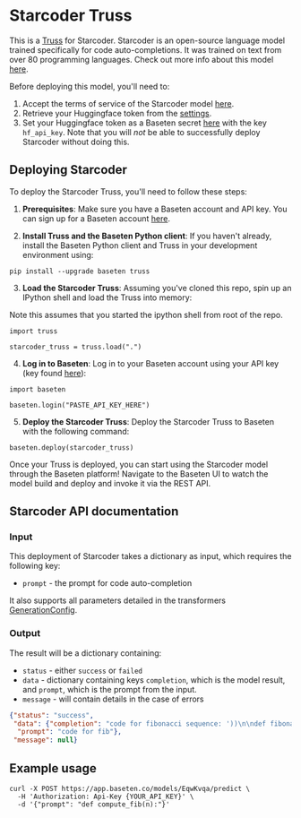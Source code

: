 # Starcoder Truss

This is a [Truss](https://truss.baseten.co/) for Starcoder. Starcoder is an open-source language model trained specifically
for code auto-completions. It was trained on text from over 80 programming languages. Check out more info about this model
[here](https://huggingface.co/bigcode/starcoder).

Before deploying this model, you'll need to:

1. Accept the terms of service of the Starcoder model [here](https://huggingface.co/bigcode/starcoder).
2. Retrieve your Huggingface token from the [settings](https://huggingface.co/settings/tokens).
3. Set your Huggingface token as a Baseten secret [here](https://app.baseten.co/settings/secrets) with the key `hf_api_key`. Note that you will *not* be able to successfully deploy Starcoder without doing this.

## Deploying Starcoder 

To deploy the Starcoder Truss, you'll need to follow these steps:

1. __Prerequisites__: Make sure you have a Baseten account and API key. You can sign up for a Baseten account [here](https://app.baseten.co/signup).

2. __Install Truss and the Baseten Python client__: If you haven't already, install the Baseten Python client and Truss in your development environment using:
```
pip install --upgrade baseten truss
```

3. __Load the Starcoder Truss__: Assuming you've cloned this repo, spin up an IPython shell and load the Truss into memory:

Note this assumes that you started the ipython shell from root of the repo.

```
import truss

starcoder_truss = truss.load(".")
```

4. __Log in to Baseten__: Log in to your Baseten account using your API key (key found [here](https://app.baseten.co/settings/account/api_keys)):
```
import baseten

baseten.login("PASTE_API_KEY_HERE")
```

5. __Deploy the Starcoder Truss__: Deploy the Starcoder Truss to Baseten with the following command:
```
baseten.deploy(starcoder_truss)
```

Once your Truss is deployed, you can start using the Starcoder model through the Baseten platform! Navigate to the Baseten UI to watch the model build and deploy and invoke it via the REST API.

## Starcoder API documentation

### Input

This deployment of Starcoder takes a dictionary as input, which requires the following key:

* `prompt` - the prompt for code auto-completion

It also supports all parameters detailed in the transformers [GenerationConfig](https://huggingface.co/docs/transformers/v4.29.1/en/main_classes/text_generation#transformers.GenerationConfig).

### Output

The result will be a dictionary containing:

* `status` - either `success` or `failed`
* `data` - dictionary containing keys `completion`, which is the model result, and `prompt`, which is the prompt from the input.
* `message` - will contain details in the case of errors

```json
{"status": "success",
 "data": {"completion": "code for fibonacci sequence: '))\n\ndef fibonacci(n):\n    if n == 0:\n        return 0\n    elif n == 1:\n        return 1\n    else:\n        return fibonacci(n-1) + fibonacci(n-2)\n\nprint(fibonacci(n))\n",
  "prompt": "code for fib"},
 "message": null}
```

## Example usage

```
curl -X POST https://app.baseten.co/models/EqwKvqa/predict \
  -H 'Authorization: Api-Key {YOUR_API_KEY}' \
  -d '{"prompt": "def compute_fib(n):"}'
```

